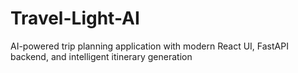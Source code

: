 # Travel-Light-AI
AI-powered trip planning application with modern React UI, FastAPI backend, and intelligent itinerary generation

